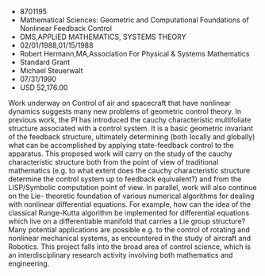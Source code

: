 
* 8701195
* Mathematical Sciences: Geometric and Computational Foundations of Nonlinear Feedback Control
* DMS,APPLIED MATHEMATICS, SYSTEMS THEORY
* 02/01/1988,01/15/1988
* Robert Hermann,MA,Association For Physical & Systems Mathematics
* Standard Grant
* Michael Steuerwalt
* 07/31/1990
* USD 52,176.00

Work underway on Control of air and spacecraft that have nonlinear dynamics
suggests many new problems of geometric control theory. In previous work, the PI
has introduced the cauchy characteristic multifoliate structure associated with
a control system. It is a basic geometric invariant of the feedback structure,
ultimately determining (both locally and globally) what can be accomplished by
applying state-feedback control to the apparatus. This proposed work will carry
on the study of the cauchy characteristic structure both from the point of view
of traditional mathematics (e.g. to what extent does the cauchy characteristic
structure determine the control system up to feedback equivalent?) and from the
LISP/Symbolic computation point of view. In parallel, work will also continue on
the Lie- theoretic foundation of various numerical algorithms for dealing with
nonlinear differential equations. For example, how can the idea of the classical
Runge-Kutta algorithm be implemented for differential equations which live on a
differentiable manifold that carries a Lie group structure? Many potential
applications are possible e.g. to the control of rotating and nonlinear
mechanical systems, as encountered in the study of aircraft and Robotics. This
project falls into the broad area of control science, which is an
interdisciplinary research activity involving both mathematics and engineering.
